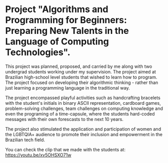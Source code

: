 # Project "Algorithms and Programming for Beginners: Preparing New Talents in the Language of Computing Technologies".

This project was planned, proposed, and carried by me along with two undergrad students working under my supervision. The project aimed at Brazilian high-school level students that wished to learn how to program. The project focused on developing their algorithmic thinking - rather than just learning a programming language in the traditional way.

The project encompassed playful activities such as handcrafting bracelets with the student's initials in binary ASCII representation, cardboard games, problem-solving challenges, team challenges on computing knowledge and even the programing of a time-capsule, where the students hard-coded messages with their own forescasts to the next 10 years.

The project also stimulated the application and participation of women and the LGBTQIA+ audience to promote their inclusion and empowerment in the Brazilian tech field.

You can check the clip that we made with the students at: https://youtu.be/xv5OHSXO71w

